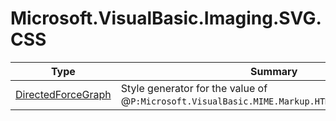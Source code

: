 ﻿
# Microsoft.VisualBasic.Imaging.SVG.CSS

|Type|Summary|
|----|-------|
|<a href="#" onClick="load('/docs/Microsoft.VisualBasic.Imaging.SVG.CSS/DirectedForceGraph.md')">DirectedForceGraph</a>|Style generator for the value of @``P:Microsoft.VisualBasic.MIME.Markup.HTML.XmlMeta.CSS.style``|

